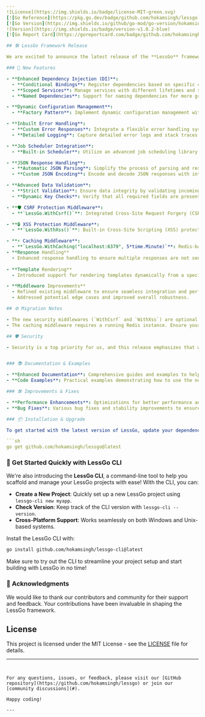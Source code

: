 ```yaml
---
![License](https://img.shields.io/badge/license-MIT-green.svg)
[![Go Reference](https://pkg.go.dev/badge/github.com/hokamsingh/lessgo)](https://pkg.go.dev/github.com/hokamsingh/lessgo)
[![Go Version](https://img.shields.io/github/go-mod/go-version/hokamsingh/lessgo-cli)](https://golang.org/dl/)
![Version](https://img.shields.io/badge/version-v1.0.2-blue)
[![Go Report Card](https://goreportcard.com/badge/github.com/hokamsingh/lessgo)](https://goreportcard.com/report/github.com/hokamsingh/lessgo)

## 🛠️ LessGo Framework Release

We are excited to announce the latest release of the **LessGo** framework! This release introduces several powerful features and enhancements to make your Go development experience even more robust and efficient.

### 🚀 New Features

- **Enhanced Dependency Injection (DI)**:
  - **Conditional Bindings**: Register dependencies based on specific conditions.
  - **Scoped Services**: Manage services with different lifetimes and scopes.
  - **Named Dependencies**: Support for naming dependencies for more granular control.

- **Dynamic Configuration Management**:
  - **Factory Pattern**: Implement dynamic configuration management with factories to handle various application environments and requirements.

- **Inbuilt Error Handling**:
  - **Custom Error Responses**: Integrate a flexible error handling system that returns appropriate HTTP responses based on the error type.
  - **Detailed Logging**: Capture detailed error logs and stack traces for better debugging.

- **Job Scheduler Integration**:
  - **Built-in Scheduler**: Utilize an advanced job scheduling library for managing periodic tasks and background jobs seamlessly.

- **JSON Response Handling**:
  - **Automatic JSON Parsing**: Simplify the process of parsing and responding with JSON data.
  - **Custom JSON Encoding**: Encode and decode JSON responses with integrated error handling.

- **Advanced Data Validation**:
  - **Strict Validation**: Ensure data integrity by validating incoming requests against predefined models.
  - **Dynamic Key Checks**: Verify that all required fields are present in the request payload.

- **🛡️ CSRF Protection Middleware**:
  - **`LessGo.WithCsrf()`**: Integrated Cross-Site Request Forgery (CSRF) protection to safeguard your applications against unauthorized actions.

- **🔒 XSS Protection Middleware**:
  - **`LessGo.WithXss()`**: Built-in Cross-Site Scripting (XSS) protection to prevent malicious script injections.

- **⚡ Caching Middleware**:
  - **`LessGo.WithCaching("localhost:6379", 5*time.Minute)`**: Redis-based caching middleware for improved performance with configurable cache expiration
- **Response Handling**
  - Enhanced response handling to ensure multiple responses are not sent from the same context, preventing unexpected behaviors and potential crashes.
  
- **Template Rendering**
  - Introduced support for rendering templates dynamically from a specified directory, reducing the need to manually list each template file.

- **Middleware Improvements**
  - Refined existing middleware to ensure seamless integration and performance.
  - Addressed potential edge cases and improved overall robustness.

## ⚙️ Migration Notes

- The new security middlewares (`WithCsrf` and `WithXss`) are optional but highly recommended for applications that handle sensitive data.
- The caching middleware requires a running Redis instance. Ensure your Redis server is properly configured and accessible from your application.

## 🛡️ Security

- Security is a top priority for us, and this release emphasizes that with the introduction of CSRF and XSS protection middlewares. We strongly recommend enabling these features to safeguard your applications against common web vulnerabilities.


### 📚 Documentation & Examples

- **Enhanced Documentation**: Comprehensive guides and examples to help you get started with the new features and integrations.
- **Code Examples**: Practical examples demonstrating how to use the new features in real-world applications.

### 🛠️ Improvements & Fixes

- **Performance Enhancements**: Optimizations for better performance and reduced resource usage.
- **Bug Fixes**: Various bug fixes and stability improvements to ensure a smoother development experience.

### 📦 Installation & Upgrade

To get started with the latest version of LessGo, update your dependencies using:

```sh
go get github.com/hokamsingh/lessgo@latest
```

### 🌟 Get Started Quickly with LessGo CLI

We're also introducing the **LessGo CLI**, a command-line tool to help you scaffold and manage your LessGo projects with ease! With the CLI, you can:

- **Create a New Project**: Quickly set up a new LessGo project using `lessgo-cli new myapp`.
- **Check Version**: Keep track of the CLI version with `lessgo-cli --version`.
- **Cross-Platform Support**: Works seamlessly on both Windows and Unix-based systems.

Install the LessGo CLI with:

```sh
go install github.com/hokamsingh/lessgo-cli@latest
```

Make sure to try out the CLI to streamline your project setup and start building with LessGo in no time!

### 🙌 Acknowledgments

We would like to thank our contributors and community for their support and feedback. Your contributions have been invaluable in shaping the LessGo framework.

## License

This project is licensed under the MIT License - see the [LICENSE](./LICENSE) file for details.

---
```


For any questions, issues, or feedback, please visit our [GitHub repository](https://github.com/hokamsingh/lessgo) or join our [community discussions](#).

Happy coding!

---
